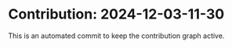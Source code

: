 # Contribution: 2024-12-03-11-30
This is an automated commit to keep the contribution graph active.
